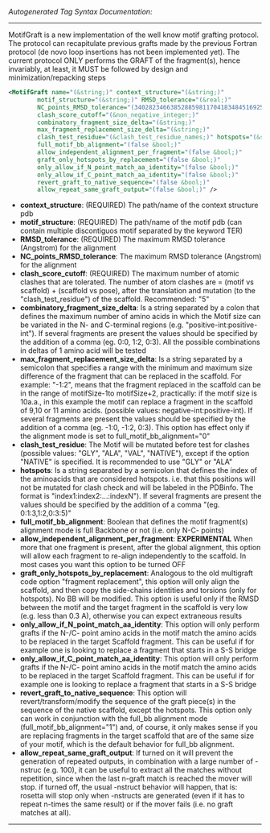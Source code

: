 _Autogenerated Tag Syntax Documentation:_

---
MotifGraft is a new implementation of the well know motif grafting protocol. The protocol can recapitulate previous grafts made by the previous Fortran protocol (de novo loop insertions has not been implemented yet). The current protocol ONLY performs the GRAFT of the fragment(s), hence invariably, at least, it MUST be followed by design and minimization/repacking steps

```xml
<MotifGraft name="(&string;)" context_structure="(&string;)"
        motif_structure="(&string;)" RMSD_tolerance="(&real;)"
        NC_points_RMSD_tolerance="(340282346638528859811704183484516925440.000000 &real;)"
        clash_score_cutoff="(&non_negative_integer;)"
        combinatory_fragment_size_delta="(&string;)"
        max_fragment_replacement_size_delta="(&string;)"
        clash_test_residue="(&clash_test_residue_names;)" hotspots="(&string;)"
        full_motif_bb_alignment="(false &bool;)"
        allow_independent_alignment_per_fragment="(false &bool;)"
        graft_only_hotspots_by_replacement="(false &bool;)"
        only_allow_if_N_point_match_aa_identity="(false &bool;)"
        only_allow_if_C_point_match_aa_identity="(false &bool;)"
        revert_graft_to_native_sequence="(false &bool;)"
        allow_repeat_same_graft_output="(false &bool;)" />
```

-   **context_structure**: (REQUIRED) The path/name of the context structure pdb
-   **motif_structure**: (REQUIRED) The path/name of the motif pdb (can contain multiple discontiguos motif separated by the keyword TER)
-   **RMSD_tolerance**: (REQUIRED) The maximum RMSD tolerance (Angstrom) for the alignment
-   **NC_points_RMSD_tolerance**: The maximum RMSD tolerance (Angstrom) for the alignment
-   **clash_score_cutoff**: (REQUIRED) The maximum number of atomic clashes that are tolerated. The number of atom clashes are = (motif vs scaffold) + (scaffold vs pose), after the translation and mutation (to the "clash_test_residue") of the scaffold. Recommended: "5"
-   **combinatory_fragment_size_delta**: Is a string separated by a colon that defines the maximum number of amino acids in which the Motif size can be variated in the N- and C-terminal regions (e.g. "positive-int:positive-int"). If several fragments are present the values should be specified by the addition of a comma (eg. 0:0, 1:2, 0:3). All the possible combinations in deltas of 1 amino acid will be tested
-   **max_fragment_replacement_size_delta**: Is a string separated by a semicolon that specifies a range with the minimum and maximum size difference of the fragment that can be replaced in the scaffold. For example: "-1:2", means that the fragment replaced in the scaffold can be in the range of motifSize-1to motifSize+2, practically: if the motif size is 10a.a., in this example the motif can replace a fragment in the scaffold of 9,10 or 11 amino acids. (possible values: negative-int:positive-int). If several fragments are present the values should be specified by the addition of a comma (eg. -1:0, -1:2, 0:3). This option has effect only if the alignment mode is set to full_motif_bb_alignment="0"
-   **clash_test_residue**: The Motif will be mutated before test for clashes (possible values: "GLY", "ALA", "VAL", "NATIVE"), except if the option "NATIVE" is specified. It is recommended to use "GLY" or "ALA"
-   **hotspots**: Is a string separated by a semicolon that defines the index of the aminoacids that are considered hotspots. i.e. that this positions will not be mutated for clash check and will be labeled in the PDBinfo. The format is "index1:index2:...:indexN"). If several fragments are present the values should be specified by the addition of a comma "(eg. 0:1:3,1:2,0:3:5)"
-   **full_motif_bb_alignment**: Boolean that defines the motif fragment(s) alignment mode is full Backbone or not (i.e. only N-C- points)
-   **allow_independent_alignment_per_fragment**: **EXPERIMENTAL** When more that one fragment is present, after the global alignment, this option will allow each fragment to re-align independently to the scaffold. In most cases you want this option to be turned OFF
-   **graft_only_hotspots_by_replacement**: Analogous to the old multigraft code option "fragment replacement", this option will only align the scaffold, and then copy the side-chains identities and torsions (only for hotspots). No BB will be modified. This option is useful only if the RMSD between the motif and the target fragment in the scaffold is very low (e.g. less than 0.3 A), otherwise you can expect extraneous results
-   **only_allow_if_N_point_match_aa_identity**: This option will only perform grafts if the N-/C- point amino acids in the motif match the amino acids to be replaced in the target Scaffold fragment. This can be useful if for example one is looking to replace a fragment that starts in a S-S bridge
-   **only_allow_if_C_point_match_aa_identity**: This option will only perform grafts if the N-/C- point amino acids in the motif match the amino acids to be replaced in the target Scaffold fragment. This can be useful if for example one is looking to replace a fragment that starts in a S-S bridge
-   **revert_graft_to_native_sequence**: This option will revert/transform/modify the sequence of the graft piece(s) in the sequence of the native scaffold, except the hotspots. This option only can work in conjunction with the full_bb alignment mode (full_motif_bb_alignment="1") and, of course, it only makes sense if you are replacing fragments in the target scaffold that are of the same size of your motif, which is the default behavior for full_bb alignment.
-   **allow_repeat_same_graft_output**: If turned on it will prevent the generation of repeated outputs, in combination with a large number of -nstruc (e.g. 100), it can be useful to extract all the matches without repetition, since when the last n-graft match is reached the mover will stop. if turned off, the usual -nstruct behavior will happen, that is: rosetta will stop only when -nstructs are generated (even if it has to repeat n-times the same result) or if the mover fails (i.e. no graft matches at all).

---
